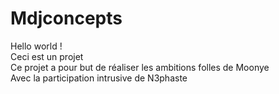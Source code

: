 # Mdjconcepts
Hello world !<br />
Ceci est un projet<br />
Ce projet a pour but de réaliser les ambitions folles de Moonye<br />
Avec la participation intrusive de N3phaste
